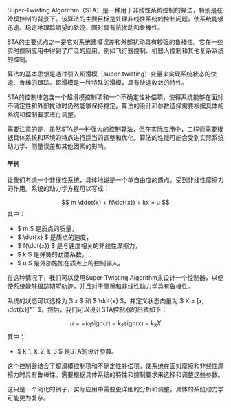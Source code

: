 Super-Twisting Algorithm（STA）是一种用于非线性系统控制的算法，特别是在滑模控制的背景下。该算法的主要目标是处理非线性系统的控制问题，使系统能够迅速、稳定地跟踪期望的轨迹，同时具有抗扰动和鲁棒性。

STA的主要优点之一是它对系统建模误差和外部扰动具有较强的鲁棒性。它在一些实时控制应用中得到了广泛的应用，例如飞行器控制、机器人控制和其他复杂系统的控制。

算法的基本思想是通过引入超滑模（super-twisting）变量来实现系统状态的快速、鲁棒的跟踪。超滑模是一种特殊的滑模，具有快速收敛的特性。

STA的控制律包含一个超滑模控制项和一个不确定性补偿项，使得系统能够在面对不确定性和外部扰动时仍然能够保持稳定。算法的设计和参数选择需要根据具体的系统和控制要求进行调整。

需要注意的是，虽然STA是一种强大的控制算法，但在实际应用中，工程师需要根据具体系统和环境的特点进行适当的调整和优化。算法的性能可能会受到实际系统动力学、测量误差和其他因素的影响。

#### 举例

让我们考虑一个非线性系统，具体地说是一个单自由度的质点，受到非线性摩擦力的作用。系统的动力学方程可以写成：

$$
m \ddot{x} + f(\dot{x}) + kx = u
$$
其中：
- $ m $ 是质点的质量，
- $ \dot{x} $ 是质点的速度，
- $ f(\dot{x}) $ 是与速度相关的非线性摩擦力，
- $ k $ 是弹簧的劲度系数，
- $ u $ 是外部施加在质点上的控制输入。

在这种情况下，我们可以使用Super-Twisting Algorithm来设计一个控制器，以便使系统能够跟踪期望轨迹，并且对于摩擦和非线性动力学具有鲁棒性。

系统的状态可以选择为 $ x $ 和 $ \dot{x} $，并定义状态向量为 $ X = [x, \dot{x}]^T $。然后，我们可以设计STA控制器的形式如下：

$$
u = -k_1 \text{sign}(\dot{x}) - k_2 \text{sign}(x) - k_3 X
$$
其中：
- $ k_1, k_2, k_3 $ 是STA的设计参数。

这个控制器结合了超滑模控制项和不确定性补偿项，使系统在面对摩擦和非线性摩擦力时具有鲁棒性。需要根据具体系统的特性和控制要求来选择和调整这些参数。

这只是一个简化的例子，实际应用中需要更详细的分析和调整，具体的系统动力学可能更为复杂。